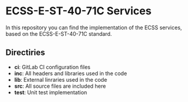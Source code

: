 # ECSS-E-ST-40-71C Services

In this repository you can find the implementation of the ECSS services, based on the ECSS-E-ST-40-71C standard. 

## Directiries
- **ci**: GitLab CI configuration files
- **inc**: All headers and libraries used in the code
- **lib**: External linraries used in the code
- **src**: All source files are included here
- **test**: Unit test implementation
